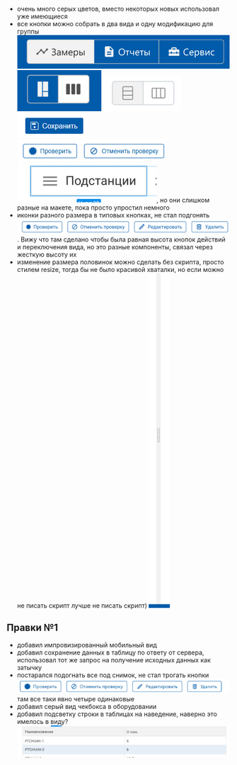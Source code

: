 - очень много серых цветов, вместо некоторых новых использовал уже имеющиеся
- все кнопки можно собрать в два вида и одну модификацию для группы ![alt text](image-2.png) ![alt text](image-1.png) ![alt text](image.png)  ![alt text](image-5.png) ![alt text](image-6.png) ![alt text](image-7.png), но они слишком разные на макете, пока просто упростил немного 
- иконки разного размера в типовых кнопках, не стал подгонять ![alt text](image-3.png) . Вижу что там сделано чтобы была равная высота кнопок действий и переключения вида, но это разные компоненты, связал через жесткую высоту их
- изменение размера половинок можно сделать без скрипта, просто стилем resize, тогда бы не было красивой хваталки, но если можно не писать скрипт лучше не писать скрипт) ![alt text](image-4.png)
## Правки №1
- добавил импровизированный мобильный вид
- добавил сохранение данных в таблицу по ответу от сервера, использовал тот же запрос на получение исходных данных как затычку
- постарался подогнать все под снимок, не стал трогать кнопки ![alt text](image-8.png) там все таки явно четыре одинаковые 
- добавил серый вид чекбокса в оборудовании
- добавил подсветку строки в таблицах на наведение, наверно это имелось в виду? ![alt text](image-10.png)
